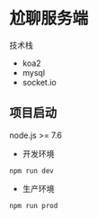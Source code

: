 # 尬聊服务端

技术栈

- koa2
- mysql
- socket.io

## 项目启动

node.js >= 7.6

- 开发环境

``npm run dev``

- 生产环境

``npm run prod``